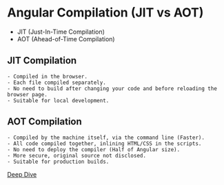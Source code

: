 # Angular Compilation (JIT vs AOT)

- JIT (Just-In-Time Compilation)
- AOT (Ahead-of-Time Compilation)

## JIT Compilation
    - Compiled in the browser.
    - Each file compiled separately.
    - No need to build after changing your code and before reloading the browser page.
    - Suitable for local development.

## AOT Compilation
    - Compiled by the machine itself, via the command line (Faster).
    - All code compiled together, inlining HTML/CSS in the scripts.
    - No need to deploy the compiler (Half of Angular size).
    - More secure, original source not disclosed.
    - Suitable for production builds.

[Deep Dive](https://stackoverflow.com/questions/45703443/what-is-the-difference-between-angular-aot-and-jit-compiler)